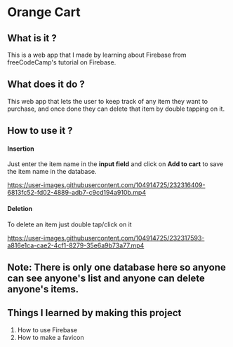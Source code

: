 # Orange Cart

## What is it ?
This is a web app that I made by learning about Firebase from freeCodeCamp's tutorial on Firebase.

## What does it do ?
This web app that lets the user to keep track of any item they want to purchase, and once done they can delete that item by double tapping on it.

## How to use it ?
#### Insertion
Just enter the item name in the **input field** and click on **Add to cart** to save the item name in the database.

https://user-images.githubusercontent.com/104914725/232316409-6813fc52-fd02-4889-adb7-c9cd194a910b.mp4

#### Deletion
To delete an item just double tap/click on it

https://user-images.githubusercontent.com/104914725/232317593-a816e1ca-cae2-4cf1-8279-35e6a9b73a77.mp4

## Note: There is only one database here so anyone can see anyone's list and anyone can delete anyone's items.

## Things I learned by making this project
  1. How to use Firebase
  2. How to make a favicon

